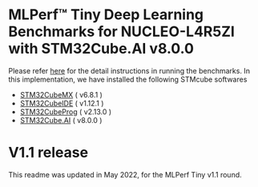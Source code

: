 # MLPerf™ Tiny Deep Learning Benchmarks for NUCLEO-L4R5ZI with STM32Cube.AI v8.0.0

Please refer [here](https://github.com/mlcommons/tiny_results_v1.0/blob/main/closed/STMicroelectronics/code/README.md) for the detail instructions in running the benchmarks.
In this implementation, we have installed the following STMcube softwares

- [STM32CubeMX](https://www.st.com/en/development-tools/stm32cubemx.html)   ( v6.8.1 )
- [STM32CubeIDE](https://www.st.com/en/development-tools/stm32cubeide.html)  ( v1.12.1 )
- [STM32CubeProg](https://www.st.com/en/development-tools/stm32cubeprog.html) ( v2.13.0 )
- [STM32Cube.AI](https://www.st.com/en/embedded-software/x-cube-ai.html) ( v8.0.0 )

# V1.1 release
This readme was updated in May 2022, for the MLPerf Tiny v1.1 round.
